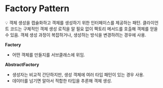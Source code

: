 # Factory Pattern

<aside>
💡 객체 생성을 캡슐화하고 객체를 생성하기 위한 인터페이스를 제공하는 패턴.
클라이언트 코드는 구체적인 객체 생성 로직을 알 필요 없이 팩토리 메서드를 호출해 객체를 얻을 수 있음.
객체 생성 과정이 복잡하거나, 생성하는 방식을 변경하려는 경우에 사용.

</aside>

**Factory**

- 어떤 객체를 만들지를 서브클래스에 위임.

**AbstractFactory**

- 생성자는 비교적 간단하지만, 생성 객체에 여러 타입 패턴이 있는 경우 사용.
- 데이터를 넘기면 알아서 적합한 타입을 추론해 객체 생성.